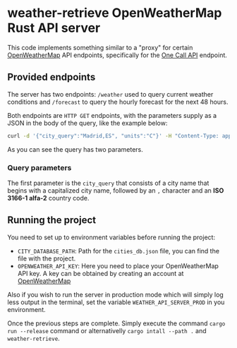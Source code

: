 # weather-retrieve OpenWeatherMap Rust API server

This code implements something similar to a "proxy" for certain [OpenWeatherMap](https://openweathermap.org/api/) API endpoints, 
specifically for the [One Call API](https://openweathermap.org/api/one-call-api) endpoint.

## Provided endpoints

The server has two endpoints: `/weather` used to query current weather conditions and `/forecast` to query the hourly forecast for the next 48 hours.

Both endpoints are `HTTP GET` endpoints, with the parameters supply as a JSON in the body of the query, like the example below:

```sh
curl -d '{"city_query":"Madrid,ES", "units":"C"}' -H "Content-Type: application/json" -X GET http://localhost:8080/forecast
```

As you can see the query has two parameters.

### Query parameters

The first parameter is the `city_query` that consists of a city name that begins with a capitalized city name, followed by an `,` 
character and an **ISO 3166-1 alfa-2** country code.

## Running the project

You need to set up to environment variables before running the project:

- `CITY_DATABASE_PATH`: Path for the `cities_db.json` file, you can find the file with the project.
- `OPENWEATHER_API_KEY`: Here you need to place your OpenWeatherMap API key. A key can be obtained by creating an account at [OpenWeatherMap](https://openweathermap.org/api/)

Also if you wish to run the server in production mode which will simply log less output in the terminal, set the variable `WEATHER_API_SERVER_PROD` in you environment.

Once the previous steps are complete. Simply execute the command `cargo run --release` command or alternativelly `cargo intall --path .` and `weather-retrieve`.
